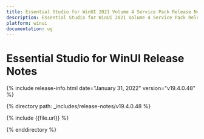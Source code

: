 ```yaml
---
title: Essential Studio for WinUI 2021 Volume 4 Service Pack Release Notes  
description: Essential Studio for WinUI 2021 Volume 4 Service Pack Release Notes  
platform: winui
documentation: ug
---
```


# Essential Studio for WinUI  Release Notes  

{% include release-info.html date="January 31, 2022"  version="v19.4.0.48" %} 

{% directory path: _includes/release-notes/v19.4.0.48 %}

{% include {{file.url}} %}

{% enddirectory %}